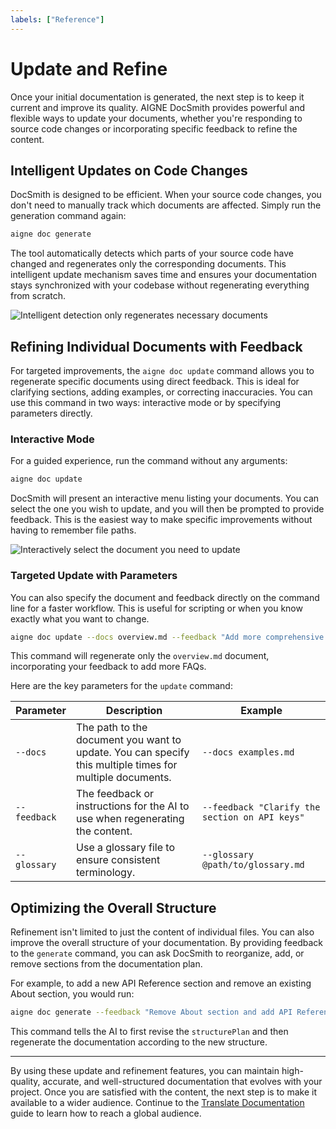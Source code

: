 ```yaml
---
labels: ["Reference"]
---
```


# Update and Refine

Once your initial documentation is generated, the next step is to keep it current and improve its quality. AIGNE DocSmith provides powerful and flexible ways to update your documents, whether you're responding to source code changes or incorporating specific feedback to refine the content.

## Intelligent Updates on Code Changes

DocSmith is designed to be efficient. When your source code changes, you don't need to manually track which documents are affected. Simply run the generation command again:

```bash
aigne doc generate
```

The tool automatically detects which parts of your source code have changed and regenerates only the corresponding documents. This intelligent update mechanism saves time and ensures your documentation stays synchronized with your codebase without regenerating everything from scratch.

![Intelligent detection only regenerates necessary documents](https://docsmith.aigne.io/image-bin/uploads/21a76b2f65d14d16a49c13d800f1e2c1.png)

## Refining Individual Documents with Feedback

For targeted improvements, the `aigne doc update` command allows you to regenerate specific documents using direct feedback. This is ideal for clarifying sections, adding examples, or correcting inaccuracies. You can use this command in two ways: interactive mode or by specifying parameters directly.

### Interactive Mode

For a guided experience, run the command without any arguments:

```bash
aigne doc update
```

DocSmith will present an interactive menu listing your documents. You can select the one you wish to update, and you will then be prompted to provide feedback. This is the easiest way to make specific improvements without having to remember file paths.

![Interactively select the document you need to update](https://docsmith.aigne.io/image-bin/uploads/75e9cf9823bb369c3d2b5a2e2da4ac06.png)

### Targeted Update with Parameters

You can also specify the document and feedback directly on the command line for a faster workflow. This is useful for scripting or when you know exactly what you want to change.

```bash
aigne doc update --docs overview.md --feedback "Add more comprehensive FAQ entries"
```

This command will regenerate only the `overview.md` document, incorporating your feedback to add more FAQs.

Here are the key parameters for the `update` command:

| Parameter | Description | Example |
|---|---|---|
| `--docs` | The path to the document you want to update. You can specify this multiple times for multiple documents. | `--docs examples.md` |
| `--feedback` | The feedback or instructions for the AI to use when regenerating the content. | `--feedback "Clarify the section on API keys"` |
| `--glossary` | Use a glossary file to ensure consistent terminology. | `--glossary @path/to/glossary.md` |

## Optimizing the Overall Structure

Refinement isn't limited to just the content of individual files. You can also improve the overall structure of your documentation. By providing feedback to the `generate` command, you can ask DocSmith to reorganize, add, or remove sections from the documentation plan.

For example, to add a new API Reference section and remove an existing About section, you would run:

```bash
aigne doc generate --feedback "Remove About section and add API Reference"
```

This command tells the AI to first revise the `structurePlan` and then regenerate the documentation according to the new structure.

---

By using these update and refinement features, you can maintain high-quality, accurate, and well-structured documentation that evolves with your project. Once you are satisfied with the content, the next step is to make it available to a wider audience. Continue to the [Translate Documentation](./features-translate-documentation.md) guide to learn how to reach a global audience.